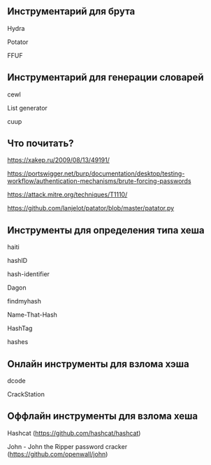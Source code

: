 ## Инструментарий для брута

Hydra

Potator

FFUF

## Инструментарий для генерации словарей

cewl

List generator

cuup

## Что почитать? 

https://xakep.ru/2009/08/13/49191/

https://portswigger.net/burp/documentation/desktop/testing-workflow/authentication-mechanisms/brute-forcing-passwords

https://attack.mitre.org/techniques/T1110/

https://github.com/lanjelot/patator/blob/master/patator.py

## Инструменты для определения типа хеша

haiti

hashID

hash-identifier

Dagon

findmyhash

Name-That-Hash

HashTag

hashes 

## Онлайн инструменты для взлома хэша

dcode

CrackStation

## Оффлайн инструменты для взлома хеша

Hashcat (https://github.com/hashcat/hashcat) 

John - John the Ripper password cracker (https://github.com/openwall/john)








